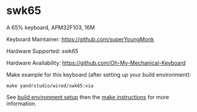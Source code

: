 swk65
===

A 65% keyboard, APM32F103, 16M

Keyboard Maintainer: https://github.com/superYoungMonk

Hardware Supported: swk65

Hardware Availability: https://github.com/Oh-My-Mechanical-Keyboard 

Make example for this keyboard (after setting up your build environment):

    make yandrstudio/wired/swk65:via

See [build environment setup](https://docs.qmk.fm/#/getting_started_build_tools) then the [make instructions](https://docs.qmk.fm/#/getting_started_make_guide) for more information.
